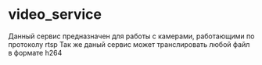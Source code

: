 # video_service

Данный сервис предназначен для работы с камерами, работающими по протоколу rtsp
Так же даный сервис может транслировать любой файл в формате h264
